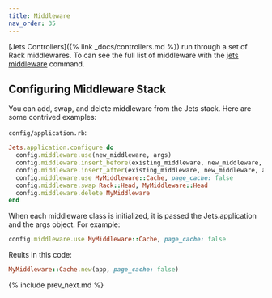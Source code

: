 ```yaml
---
title: Middleware
nav_order: 35
---
```


[Jets Controllers]({% link _docs/controllers.md %}) run through a set of Rack middlewares. To can see the full list of middleware with the [jets middleware](http://rubyonjets.com/reference/jets-middleware/) command.

## Configuring Middleware Stack

You can add, swap, and delete middleware from the Jets stack.  Here are some contrived examples:

`config/application.rb`:

```ruby
Jets.application.configure do
  config.middleware.use(new_middleware, args)
  config.middleware.insert_before(existing_middleware, new_middleware, args)
  config.middleware.insert_after(existing_middleware, new_middleware, args)
  config.middleware.use MyMiddleware::Cache, page_cache: false
  config.middleware.swap Rack::Head, MyMiddleware::Head
  config.middleware.delete MyMiddleware
end
```

When each middleware class is initialized, it is passed the Jets.application and the args object.  For example:

```ruby
config.middleware.use MyMiddleware::Cache, page_cache: false
```

Reults in this code:

```ruby
MyMiddleware::Cache.new(app, page_cache: false)
```

{% include prev_next.md %}